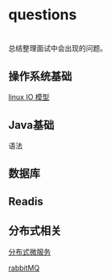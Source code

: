 # questions

# 
总结整理面试中会出现的问题。

## 操作系统基础

[linux IO 模型](src/main/resources/rabbitMQ/rabbitMQ.md)

## Java基础

语法



## 数据库

## Readis

## 分布式相关
[分布式微服务](src/main/resources/分布式/分布式微服务.md)

[rabbitMQ](src/main/resources/rabbitMQ/rabbitMQ.md)
